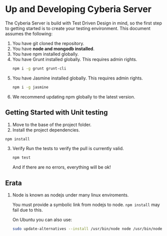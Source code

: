 # Up and Developing Cyberia Server

The Cyberia Server is build with Test Driven Design in mind, so the first step to getting started is to create your 
testing environment. This document assumes the following:

1. You have git cloned the repository.
2. You have **node and mongodb installed**.
3. You have npm installed globally.
4. You have Grunt installed globally. This requires admin rights.
    ```sh
    npm i -g grunt grunt-cli
    ```
5. You have Jasmine installed globally. This requires admin rights.
    ```sh
    npm i -g jasmine
    ```
6. We recommend updating npm globally to the latest version.


## Getting Started with Unit testing

1. Move to the base of the project folder.
2. Install the project dependencies.
  ```sh
  npm install
  ```
3. Verify Run the tests to verify the pull is currently valid.
    
    ```sh
    npm test
    ```
    And if there are no errors, everything will be ok!

    
## Erata
1. Node is known as nodejs under many linux enviroments. 

    You must provide a symbolic link from nodejs to node. `npm install` may fail due to this.
     
    On Ubuntu you can also use:
    ```sh
    sudo update-alternatives --install /usr/bin/node node /usr/bin/nodejs 10
    ```
